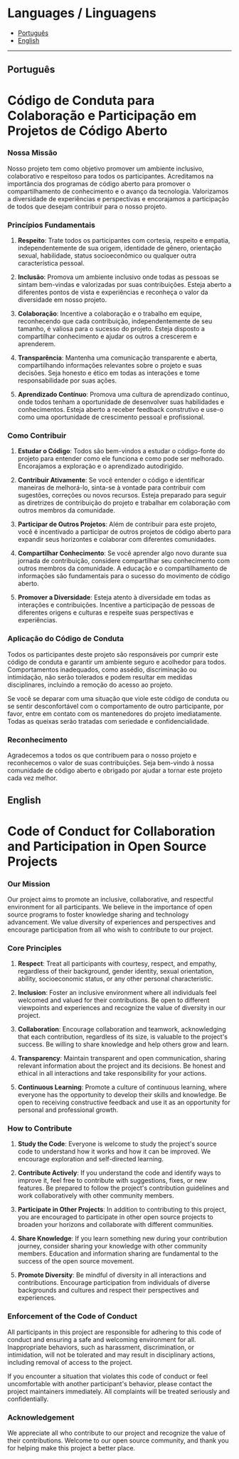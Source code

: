# Languages / Linguagens

- [Português](#português)
- [English](#english)

---

## Português

# Código de Conduta para Colaboração e Participação em Projetos de Código Aberto

### Nossa Missão

Nosso projeto tem como objetivo promover um ambiente inclusivo, colaborativo e
respeitoso para todos os participantes. Acreditamos na importância dos programas
de código aberto para promover o compartilhamento de conhecimento e o avanço da
tecnologia. Valorizamos a diversidade de experiências e perspectivas e
encorajamos a participação de todos que desejam contribuir para o nosso
projeto.

### Princípios Fundamentais

1. **Respeito**: Trate todos os participantes com cortesia, respeito e empatia,
independentemente de sua origem, identidade de gênero, orientação sexual,
habilidade, status socioeconômico ou qualquer outra característica pessoal.

2. **Inclusão**: Promova um ambiente inclusivo onde todas as pessoas se sintam
bem-vindas e valorizadas por suas contribuições. Esteja aberto a diferentes
pontos de vista e experiências e reconheça o valor da diversidade em nosso
projeto.

3. **Colaboração**: Incentive a colaboração e o trabalho em equipe, reconhecendo
que cada contribuição, independentemente de seu tamanho, é valiosa para o
sucesso do projeto. Esteja disposto a compartilhar conhecimento e ajudar os
outros a crescerem e aprenderem.

4. **Transparência**: Mantenha uma comunicação transparente e aberta,
compartilhando informações relevantes sobre o projeto e suas decisões. Seja
honesto e ético em todas as interações e tome responsabilidade por suas ações.

5. **Aprendizado Contínuo**: Promova uma cultura de aprendizado contínuo, onde
todos tenham a oportunidade de desenvolver suas habilidades e conhecimentos.
Esteja aberto a receber feedback construtivo e use-o como uma oportunidade de
crescimento pessoal e profissional.

### Como Contribuir

1. **Estudar o Código**: Todos são bem-vindos a estudar o código-fonte do
projeto para entender como ele funciona e como pode ser melhorado. Encorajamos
a exploração e o aprendizado autodirigido.

2. **Contribuir Ativamente**: Se você entender o código e identificar maneiras de
melhorá-lo, sinta-se à vontade para contribuir com sugestões, correções ou novos
recursos. Esteja preparado para seguir as diretrizes de contribuição do projeto
e trabalhar em colaboração com outros membros da comunidade.

3. **Participar de Outros Projetos**: Além de contribuir para este projeto, você é
incentivado a participar de outros projetos de código aberto para expandir seus
horizontes e colaborar com diferentes comunidades.

4. **Compartilhar Conhecimento**: Se você aprender algo novo durante sua jornada
de contribuição, considere compartilhar seu conhecimento com outros membros da
comunidade. A educação e o compartilhamento de informações são fundamentais
para o sucesso do movimento de código aberto.

5. **Promover a Diversidade**: Esteja atento à diversidade em todas as interações
e contribuições. Incentive a participação de pessoas de diferentes origens e
culturas e respeite suas perspectivas e experiências.

### Aplicação do Código de Conduta

Todos os participantes deste projeto são responsáveis por cumprir este código
de conduta e garantir um ambiente seguro e acolhedor para todos. Comportamentos
inadequados, como assédio, discriminação ou intimidação, não serão tolerados e
podem resultar em medidas disciplinares, incluindo a remoção do acesso ao
projeto.

Se você se deparar com uma situação que viole este código de conduta ou se
sentir desconfortável com o comportamento de outro participante, por favor,
entre em contato com os mantenedores do projeto imediatamente. Todas as queixas
serão tratadas com seriedade e confidencialidade.

### Reconhecimento

Agradecemos a todos os que contribuem para o nosso projeto e reconhecemos o
valor de suas contribuições. Seja bem-vindo à nossa comunidade de código aberto
e obrigado por ajudar a tornar este projeto cada vez melhor.

## English

# Code of Conduct for Collaboration and Participation in Open Source Projects

### Our Mission

Our project aims to promote an inclusive, collaborative, and respectful
environment for all participants. We believe in the importance of open source
programs to foster knowledge sharing and technology advancement. We value
diversity of experiences and perspectives and encourage participation from all
who wish to contribute to our project.

### Core Principles

1. **Respect**: Treat all participants with courtesy, respect, and empathy,
regardless of their background, gender identity, sexual orientation, ability,
socioeconomic status, or any other personal characteristic.

2. **Inclusion**: Foster an inclusive environment where all individuals feel
welcomed and valued for their contributions. Be open to different viewpoints
and experiences and recognize the value of diversity in our project.

3. **Collaboration**: Encourage collaboration and teamwork, acknowledging that
each contribution, regardless of its size, is valuable to the project's
success. Be willing to share knowledge and help others grow and learn.

4. **Transparency**: Maintain transparent and open communication, sharing
relevant information about the project and its decisions. Be honest and ethical
in all interactions and take responsibility for your actions.

5. **Continuous Learning**: Promote a culture of continuous learning, where
everyone has the opportunity to develop their skills and knowledge. Be open to
receiving constructive feedback and use it as an opportunity for personal and
professional growth.

### How to Contribute

1. **Study the Code**: Everyone is welcome to study the project's source code to
understand how it works and how it can be improved. We encourage exploration and
self-directed learning.

2. **Contribute Actively**: If you understand the code and identify ways to
improve it, feel free to contribute with suggestions, fixes, or new features.
Be prepared to follow the project's contribution guidelines and work
collaboratively with other community members.

3. **Participate in Other Projects**: In addition to contributing to this
project, you are encouraged to participate in other open source projects to
broaden your horizons and collaborate with different communities.

4. **Share Knowledge**: If you learn something new during your contribution
journey, consider sharing your knowledge with other community members. Education
and information sharing are fundamental to the success of the open source
movement.

5. **Promote Diversity**: Be mindful of diversity in all interactions and
contributions. Encourage participation from individuals of diverse backgrounds
and cultures and respect their perspectives and experiences.

### Enforcement of the Code of Conduct

All participants in this project are responsible for adhering to this code of
conduct and ensuring a safe and welcoming environment for all. Inappropriate
behaviors, such as harassment, discrimination, or intimidation, will not be
tolerated and may result in disciplinary actions, including removal of access
to the project.

If you encounter a situation that violates this code of conduct or feel
uncomfortable with another participant's behavior, please contact the project
maintainers immediately. All complaints will be treated seriously and
confidentially.

### Acknowledgement

We appreciate all who contribute to our project and recognize the value of
their contributions. Welcome to our open source community, and thank you for
helping make this project a better place.
